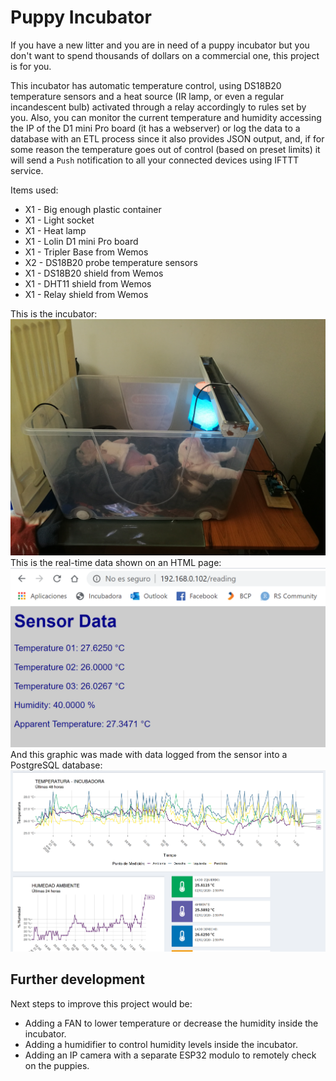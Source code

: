 # Puppy Incubator
If you have a new litter and you are in need of a puppy incubator but you don't want to spend thousands of dollars on a commercial one, this project is for you.

This incubator has automatic temperature control, using DS18B20 temperature sensors and a heat source (IR lamp, or even a regular incandescent bulb) activated through a relay accordingly to rules set by you. Also, you can monitor the current temperature and humidity accessing the IP of the D1 mini Pro board (it has a webserver) or log the data to a database with an ETL process since it also provides JSON output, and, if for some reason the temperature goes out of control (based on preset limits) it will send a `Push` notification to all your connected devices using IFTTT service.

Items used:
* X1 - Big enough plastic container
* X1 - Light socket
* X1 - Heat lamp
* X1 - Lolin D1 mini Pro board
* X1 - Tripler Base from Wemos
* X2 - DS18B20 probe temperature sensors
* X1 - DS18B20 shield from Wemos
* X1 - DHT11 shield from Wemos
* X1 - Relay shield from Wemos

This is the incubator:
![incubator](figures/incubator.jpg)
This is the real-time data shown on an HTML page:
![page](figures/html_page.png)
And this graphic was made with data logged from the sensor into a PostgreSQL database:
![plot](figures/plot.png)

## Further development
Next steps to improve this project would be:
* Adding a FAN to lower temperature or decrease the humidity inside the incubator.
* Adding a humidifier to control humidity levels inside the incubator.
* Adding an IP camera with a separate ESP32 modulo to remotely check on the puppies.

